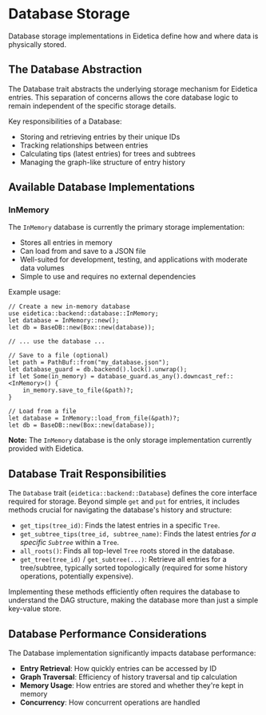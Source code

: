 # Database Storage

Database storage implementations in Eidetica define how and where data is physically stored.

## The Database Abstraction

The Database trait abstracts the underlying storage mechanism for Eidetica entries. This separation of concerns allows the core database logic to remain independent of the specific storage details.

Key responsibilities of a Database:

- Storing and retrieving entries by their unique IDs
- Tracking relationships between entries
- Calculating tips (latest entries) for trees and subtrees
- Managing the graph-like structure of entry history

## Available Database Implementations

### InMemory

The `InMemory` database is currently the primary storage implementation:

- Stores all entries in memory
- Can load from and save to a JSON file
- Well-suited for development, testing, and applications with moderate data volumes
- Simple to use and requires no external dependencies

Example usage:

```rust,ignore
// Create a new in-memory database
use eidetica::backend::database::InMemory;
let database = InMemory::new();
let db = BaseDB::new(Box::new(database));

// ... use the database ...

// Save to a file (optional)
let path = PathBuf::from("my_database.json");
let database_guard = db.backend().lock().unwrap();
if let Some(in_memory) = database_guard.as_any().downcast_ref::<InMemory>() {
    in_memory.save_to_file(&path)?;
}

// Load from a file
let database = InMemory::load_from_file(&path)?;
let db = BaseDB::new(Box::new(database));
```

**Note:** The `InMemory` database is the only storage implementation currently provided with Eidetica.

<!-- TODO: Document other database implementations when available (e.g., persistent storage, distributed databases) -->

## Database Trait Responsibilities

The `Database` trait (`eidetica::backend::Database`) defines the core interface required for storage. Beyond simple `get` and `put` for entries, it includes methods crucial for navigating the database's history and structure:

- `get_tips(tree_id)`: Finds the latest entries in a specific `Tree`.
- `get_subtree_tips(tree_id, subtree_name)`: Finds the latest entries _for a specific `Subtree`_ within a `Tree`.
- `all_roots()`: Finds all top-level `Tree` roots stored in the database.
- `get_tree(tree_id)` / `get_subtree(...)`: Retrieve all entries for a tree/subtree, typically sorted topologically (required for some history operations, potentially expensive).

Implementing these methods efficiently often requires the database to understand the DAG structure, making the database more than just a simple key-value store.

## Database Performance Considerations

The Database implementation significantly impacts database performance:

- **Entry Retrieval**: How quickly entries can be accessed by ID
- **Graph Traversal**: Efficiency of history traversal and tip calculation
- **Memory Usage**: How entries are stored and whether they're kept in memory
- **Concurrency**: How concurrent operations are handled
